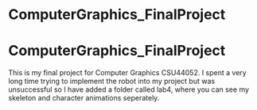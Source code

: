 # ComputerGraphics_FinalProject
# ComputerGraphics_FinalProject


This is my final project for Computer Graphics CSU44052. I spent a very long time trying to implement the robot into my project but was unsuccessful so I have added a folder called lab4, where you can see my skeleton and character animations seperately.
